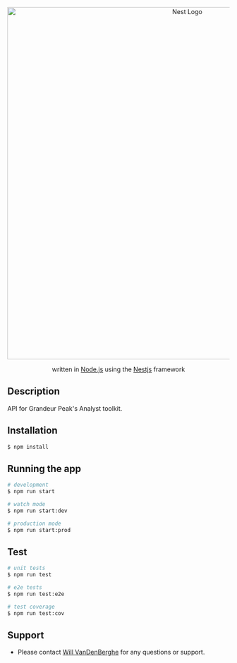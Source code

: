 <p align="center">
  <a href="http://nestjs.com/" target="blank"><img src="https://www.grandeurpeakglobal.com/site-template/assets/images/GPF_Logo_2021.svg" width="800" alt="Nest Logo" /></a>
</p>

[circleci-image]: https://img.shields.io/circleci/build/github/nestjs/nest/master?token=abc123def456
[circleci-url]: https://circleci.com/gh/nestjs/nest

  <p align="center">written in <a href="http://nodejs.org" target="_blank">Node.js</a> using the <a href="https://nestjs.com/">Nestjs</a> framework</p>
    <p align="center">

## Description

API for Grandeur Peak's Analyst toolkit.

## Installation

```bash
$ npm install
```

## Running the app

```bash
# development
$ npm run start

# watch mode
$ npm run start:dev

# production mode
$ npm run start:prod
```

## Test

```bash
# unit tests
$ npm run test

# e2e tests
$ npm run test:e2e

# test coverage
$ npm run test:cov
```

## Support

- Please contact [Will VanDenBerghe](mailto:wvandenberghe@grandeurpeakglobal.com) for any questions or support.

